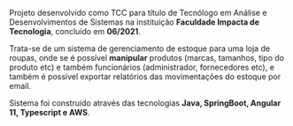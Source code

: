 Projeto desenvolvido como TCC para título de Tecnólogo em Análise e Desenvolvimentos de Sistemas na instituição <b>Faculdade Impacta de Tecnologia</b>, concluído em <b>06/2021</b>.

Trata-se de um sistema de gerenciamento de estoque para uma loja de roupas, onde se é possível <b>manipular</b> produtos (marcas, tamanhos, tipo do produto etc) e também funcionários (administrador, fornecedores etc), e também é possível exportar relatórios das movimentações do estoque por email.

Sistema foi construído através das tecnologias <b>Java, SpringBoot, Angular 11, Typescript e AWS</b>. 
